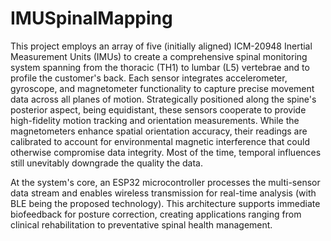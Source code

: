 # IMUSpinalMapping

This project employs an array of five (initially aligned) ICM-20948 Inertial Measurement Units (IMUs) to create a comprehensive spinal monitoring system spanning from the thoracic (TH1) to lumbar (L5) vertebrae and to profile the customer's back.
Each sensor integrates accelerometer, gyroscope, and magnetometer functionality to capture precise movement data across all planes of motion. Strategically positioned along the spine's posterior aspect, being equidistant, these sensors cooperate 
to provide high-fidelity motion tracking and orientation measurements. While the magnetometers enhance spatial orientation accuracy, their readings are calibrated to account for environmental magnetic interference that could otherwise compromise data integrity. 
Most of the time, temporal influences still unevitably downgrade the quality the data. 

At the system's core, an ESP32 microcontroller processes the multi-sensor data stream and enables wireless transmission for real-time analysis (with BLE being the proposed technology). 
This architecture supports immediate biofeedback for posture correction, creating applications ranging from clinical rehabilitation to preventative spinal health management. 
